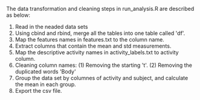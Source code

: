 The data transformation and cleaning steps in run_analysis.R are described as below:
1. Read in the neaded data sets
2. Using cbind and rbind, merge all the tables into one table called 'df'.
3. Map the features names in features.txt to the column name.
4. Extract columns that contain the mean and std measurements.
5. Map the descriptive activity names in activity_labels.txt to activity column.
6. Cleaning column names:
   (1) Removing the starting 't'.
   (2) Removing the duplicated words 'Body'
7. Group the data set by columnes of activity and subject, and calculate the mean in each group.
8. Export the csv file.



